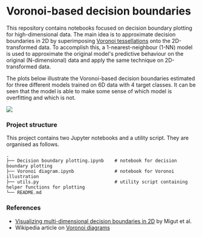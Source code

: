 # Voronoi-based decision boundaries

This repository contains notebooks focused on decision boundary plotting for high-dimensional data. The main idea is to approximate decision boundaries in 2D by superimposing [Voronoi tessellations](http://datagenetics.com/blog/may12017/index.html) onto the 2D-transformed data. To accomplish this, a 1-nearest-neighbour (1-NN) model is used to approximate the original model's predictive behaviour on the original (N-dimensional) data and apply the same technique on 2D-transformed data.

The plots below illustrate the Voronoi-based decision boundaries estimated for three different models trained on 6D data with 4 target classes. It can be seen that the model is able to make some sense of which model is overfitting and which is not.

![](https://vivianrjkmr.github.io/assets/decbound/6_model_comparison.png)

### Project structure

This project contains two Jupyter notebooks and a utility script. They are organised as follows.

```
.
├── Decision boundary plotting.ipynb    # notebook for decision boundary plotting
├── Voronoi diagram.ipynb               # notebook for Voronoi illustration
├── utils.py                            # utility script containing helper functions for plotting
└── README.md
```

### References

- [Visualizing multi-dimensional decision boundaries in 2D](https://pure.uva.nl/ws/files/2110683/164710_431596.pdf) by Migut et al.
- Wikipedia article on [Voronoi diagrams](https://en.wikipedia.org/wiki/Voronoi_diagram)
